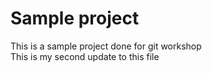 # Sample project  
This is a sample project done for git workshop  
This is my second update to this file
